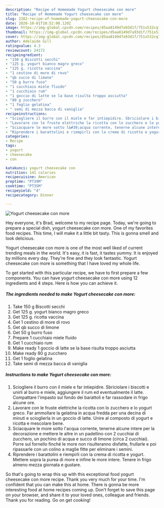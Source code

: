 ```yaml
---
description: "Recipe of Homemade Yogurt cheesecake con more"
title: "Recipe of Homemade Yogurt cheesecake con more"
slug: 2282-recipe-of-homemade-yogurt-cheesecake-con-more
date: 2020-10-01T10:52:00.120Z
image: https://img-global.cpcdn.com/recipes/d5aa8149d7a93d1f/751x532cq70/yogurt-cheesecake-con-more-recipe-main-photo.jpg
thumbnail: https://img-global.cpcdn.com/recipes/d5aa8149d7a93d1f/751x532cq70/yogurt-cheesecake-con-more-recipe-main-photo.jpg
cover: https://img-global.cpcdn.com/recipes/d5aa8149d7a93d1f/751x532cq70/yogurt-cheesecake-con-more-recipe-main-photo.jpg
author: Adelaide Gill
ratingvalue: 4.3
reviewcount: 24172
recipeingredient:
- "150 g Biscotti secchi"
- "125 g. yogurt bianco magro greco"
- "125 g. ricotta vaccina"
- "1 cestino di more di rovo"
- "qb succo di limone"
- "50 g burro fuso"
- "1 cucchiaio miele fluido"
- "1 cucchiaio rum"
- "1 goccio di latte se la base risulta troppo asciutta"
- "80 g zucchero"
- "1 foglio gelatina"
- " semi di mezza bacca di vaniglia"
recipeinstructions:
- "Sciogliere il burro con il miele e far intiepidire. Sbriciolare i biscotti e unirli al burro e miele, aggiungere il rum ed eventualmente il latte. Compattare l&#39;impasto sul fondo dei barattoli e far rassodare in frigo alcune ore."
- "Lavorare con le fruste elettriche la ricotta con lo zucchero e lo yogurt greco. Far ammollare la gelatina in acqua fredda per una decina di minuti e scioglierla in un goccio di latte. Unire al composto di yogurt e ricotta e mescolare bene."
- "Sciacquare le more sotto l&#39;acqua corrente, tenerne alcune intere per la decorazione e mettere le altre in un padellino con 2 cucchiai di zucchero, un pochino di acqua e succo di limone (circa 2 cucchiai). Porre sul fornello finché le more non risulteranno disfatte, frullarle e poi ripassarle con un colino a maglie fitte per eliminare i semini."
- "Riprendere i barattolini e riempirli con la crema di ricotta e yogurt. Mettere sopra la purea di more e infine le more intere. Tenere in frigo almeno mezza giornata e gustare."
categories:
- Recipe
tags:
- yogurt
- cheesecake
- con

katakunci: yogurt cheesecake con 
nutrition: 141 calories
recipecuisine: American
preptime: "PT39M"
cooktime: "PT35M"
recipeyield: "4"
recipecategory: Dinner

---
```



![Yogurt cheesecake con more](https://img-global.cpcdn.com/recipes/d5aa8149d7a93d1f/751x532cq70/yogurt-cheesecake-con-more-recipe-main-photo.jpg)

Hey everyone, it's Brad, welcome to my recipe page. Today, we're going to prepare a special dish, yogurt cheesecake con more. One of my favorites food recipes. This time, I will make it a little bit tasty. This is gonna smell and look delicious.



Yogurt cheesecake con more is one of the most well liked of current trending meals in the world. It's easy, it is fast, it tastes yummy. It is enjoyed by millions every day. They're fine and they look fantastic. Yogurt cheesecake con more is something that I have loved my whole life.


To get started with this particular recipe, we have to first prepare a few components. You can have yogurt cheesecake con more using 12 ingredients and 4 steps. Here is how you can achieve it.

<!--inarticleads1-->

##### The ingredients needed to make Yogurt cheesecake con more:

1. Take 150 g Biscotti secchi
1. Get 125 g. yogurt bianco magro greco
1. Get 125 g. ricotta vaccina
1. Get 1 cestino di more di rovo
1. Get qb succo di limone
1. Get 50 g burro fuso
1. Prepare 1 cucchiaio miele fluido
1. Get 1 cucchiaio rum
1. Make ready 1 goccio di latte se la base risulta troppo asciutta
1. Make ready 80 g zucchero
1. Get 1 foglio gelatina
1. Take  semi di mezza bacca di vaniglia




<!--inarticleads2-->

##### Instructions to make Yogurt cheesecake con more:

1. Sciogliere il burro con il miele e far intiepidire. Sbriciolare i biscotti e unirli al burro e miele, aggiungere il rum ed eventualmente il latte. Compattare l&#39;impasto sul fondo dei barattoli e far rassodare in frigo alcune ore.
1. Lavorare con le fruste elettriche la ricotta con lo zucchero e lo yogurt greco. Far ammollare la gelatina in acqua fredda per una decina di minuti e scioglierla in un goccio di latte. Unire al composto di yogurt e ricotta e mescolare bene.
1. Sciacquare le more sotto l&#39;acqua corrente, tenerne alcune intere per la decorazione e mettere le altre in un padellino con 2 cucchiai di zucchero, un pochino di acqua e succo di limone (circa 2 cucchiai). Porre sul fornello finché le more non risulteranno disfatte, frullarle e poi ripassarle con un colino a maglie fitte per eliminare i semini.
1. Riprendere i barattolini e riempirli con la crema di ricotta e yogurt. Mettere sopra la purea di more e infine le more intere. Tenere in frigo almeno mezza giornata e gustare.




So that's going to wrap this up with this exceptional food yogurt cheesecake con more recipe. Thank you very much for your time. I'm confident that you can make this at home. There is gonna be more interesting food at home recipes coming up. Don't forget to save this page on your browser, and share it to your loved ones, colleague and friends. Thank you for reading. Go on get cooking!
